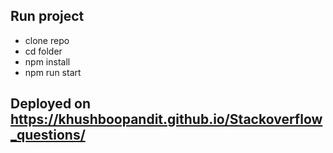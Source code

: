 ## Run project 
- clone repo
- cd folder
- npm install 
- npm run start

## Deployed on https://khushboopandit.github.io/Stackoverflow_questions/